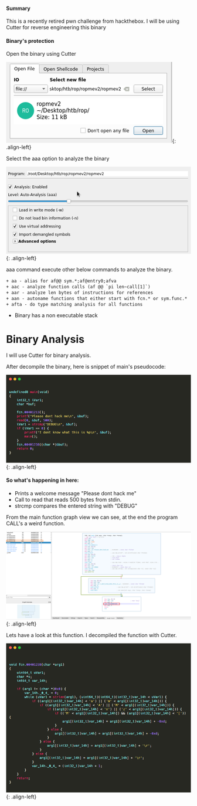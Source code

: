 #### Summary

This is a recently retired pwn challenge from hackthebox. I will be using Cutter for reverse engineering this binary

#### Binary's protection

Open the binary using Cutter

![source-01](/img/Screenshotr5.png){: .align-left}

Select the aaa option to analyze the binary 

![source-01](/img/Screenshotr6.png){: .align-left}

aaa command  execute other below commands to analyze the binary.

    + aa - alias for af@@ sym.*;af@entry0;afva
    + aac - analyze function calls (af @@ `pi len~call[1]`)
    + aar - analyze len bytes of instructions for references
    + aan - autoname functions that either start with fcn.* or sym.func.*
    + afta - do type matching analysis for all functions


+ Binary has a non executable stack

# Binary Analysis

I will use Cutter for binary analysis.

After decompile the binary, here is snippet of main's pseudocode:

![source-01](/img/ropv2-1.PNG){: .align-left}

#### So what's happening in here:

+ Prints a welcome message "Please dont hack me"
+ Call to read that reads 500 bytes from stdin.
+ strcmp compares the entered string with "DEBUG"

From the main function graph view we can see, at the end the program CALL's a weird function.


![source-01](/img/ropemev2-001.PNG){: .align-left}

Lets have a look at this function. I decompiled the function with Cutter.

![source-01](/img/ropv2-2.PNG){: .align-left}



